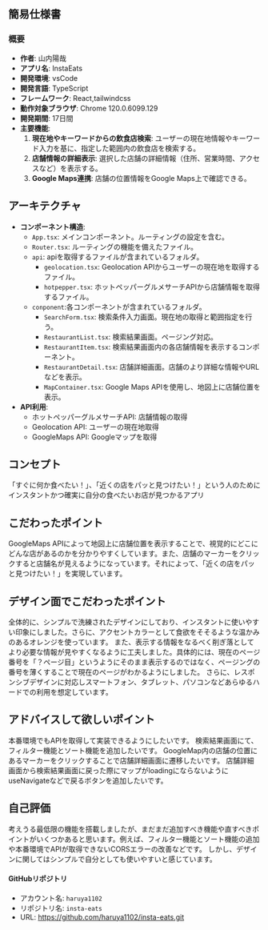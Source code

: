 ## 簡易仕様書

### 概要
- **作者**: 山内陽哉
- **アプリ名**: InstaEats
- **開発環境**: vsCode
- **開発言語**: TypeScript
- **フレームワーク**: React,tailwindcss
- **動作対象ブラウザ**: Chrome 120.0.6099.129
- **開発期間**: 17日間
- **主要機能**:
  1. **現在地やキーワードからの飲食店検索**: ユーザーの現在地情報やキーワード入力を基に、指定した範囲内の飲食店を検索する。
  2. **店舗情報の詳細表示**: 選択した店舗の詳細情報（住所、営業時間、アクセスなど）を表示する。
  3. **Google Maps連携**: 店舗の位置情報をGoogle Maps上で確認できる。

## アーキテクチャ
- **コンポーネント構造**:
  -  `App.tsx`: メインコンポーネント。ルーティングの設定を含む。
  - `Router.tsx`: ルーティングの機能を備えたファイル。
  - `api`: apiを取得するファイルが含まれているフォルダ。
    - `geolocation.tsx`: Geolocation APIからユーザーの現在地を取得するファイル。
    - `hotpepper.tsx`: ホットペッパーグルメサーチAPIから店舗情報を取得するファイル。
  - `conponent`:各コンポーネントが含まれているフォルダ。
    - `SearchForm.tsx`: 検索条件入力画面。現在地の取得と範囲指定を行う。
    - `RestaurantList.tsx`: 検索結果画面。ページング対応。
    - `RestaurantItem.tsx`: 検索結果画面内の各店舗情報を表示するコンポーネント。
    - `RestaurantDetail.tsx`: 店舗詳細画面。店舗のより詳細な情報やURLなどを表示。
    - `MapContainer.tsx`: Google Maps APIを使用し、地図上に店舗位置を表示。
- **API利用**:
  - ホットペッパーグルメサーチAPI: 店舗情報の取得
  - Geolocation API: ユーザーの現在地取得
  - GoogleMaps API: Googleマップを取得

## コンセプト
「すぐに何か食べたい！」、「近くの店をパッと見つけたい！」という人のためにインスタントかつ確実に自分の食べたいお店が見つかるアプリ

## こだわったポイント
GoogleMaps APIによって地図上に店舗位置を表示することで、視覚的にどこにどんな店があるのかを分かりやすくしています。また、店舗のマーカーをクリックすると店舗名が見えるようになっています。それによって、「近くの店をパッと見つけたい！」を実現しています。

## デザイン面でこだわったポイント
全体的に、シンプルで洗練されたデザインにしており、インスタントに使いやすい印象にしました。さらに、アクセントカラーとして食欲をそそるような温かみのあるオレンジを使っています。
また、表示する情報をなるべく削ぎ落としてより必要な情報が見やすくなるように工夫しました。具体的には、現在のページ番号を「？ページ目」というようにそのまま表示するのではなく、ページングの番号を薄くすることで現在のページがわかるようにしました。
さらに、レスポンシブデザインに対応しスマートフォン、タブレット、パソコンなどあらゆるハードでの利用を想定しています。

## アドバイスして欲しいポイント
本番環境でもAPIを取得して実装できるようにしたいです。
検索結果画面にて、フィルター機能とソート機能を追加したいです。
GoogleMap内の店舗の位置にあるマーカーをクリックすることで店舗詳細画面に遷移したいです。
店舗詳細画面から検索結果画面に戻った際にマップがloadingにならないようにuseNavigateなどで戻るボタンを追加したいです。

## 自己評価
考えうる最低限の機能を搭載しましたが、まだまだ追加すべき機能や直すべきポイントがいくつかあると思います。例えば、フィルター機能とソート機能の追加や本番環境でAPIが取得できないCORSエラーの改善などです。
しかし、デザインに関してはシンプルで自分としても使いやすいと感じています。


#### GitHubリポジトリ
- アカウント名: `haruya1102`
- リポジトリ名: `insta-eats`
- URL: https://github.com/haruya1102/insta-eats.git